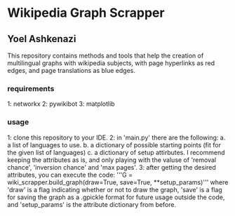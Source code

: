 # Wikipedia Graph Scrapper

## Yoel Ashkenazi

This repository contains methods and tools that help the creation of multilingual graphs with wikipedia subjects, with page hyperlinks as red edges, and page translations as blue edges.

### requirements
1: networkx
2: pywikibot
3: matplotlib

### usage
  1: clone this repository to your IDE.
  2: in 'main.py' there are the following:
    a. a list of languages to use.
    b. a dictionary of possible starting points (fit for the given list of languages)
    c. a dictionary of setup attirbutes. I recommend keeping the attributes as is, and only playing with the valuse of 'removal chance', 'inversion chance' and 'max pages'.
  3: after getting the desired attributes, you can execute the code:
  '''G = wiki_scrapper.build_graph(draw=True, save=True, **setup_params)'''
  where 'draw' is a flag indicating whether or not to draw the graph, 'save' is a flag for saving the graph as a .gpickle format for future usage outside the code, and 'setup_params' is the attribute dictionary from before.
